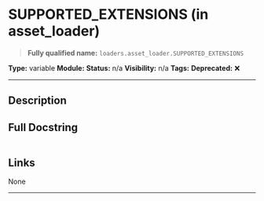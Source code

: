 # SUPPORTED_EXTENSIONS (in asset_loader)
> **Fully qualified name:** `loaders.asset_loader.SUPPORTED_EXTENSIONS`

**Type:** variable
**Module:** 
**Status:** n/a
**Visibility:** n/a
**Tags:** 
**Deprecated:** ❌

---

## Description


## Full Docstring
```

```

## Links
None

---
